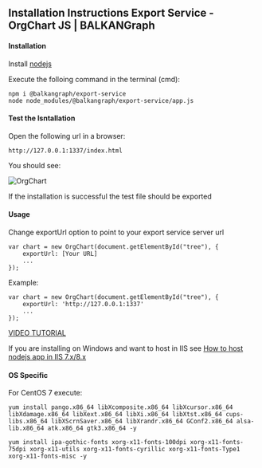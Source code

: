 ## Installation Instructions Export Service - OrgChart JS | BALKANGraph


#### Installation


Install [nodejs](https://nodejs.org/en/download/)

Execute the folloing command in the terminal (cmd):
```
npm i @balkangraph/export-service
node node_modules/@balkangraph/export-service/app.js
```

#### Test the Isntallation 

Open the following url in a browser:

```
http://127.0.0.1:1337/index.html
```

You should see:

![OrgChart](https://balkangraph.com/content/img/test-export.png)

If the installation is successful the test file should be exported

#### Usage

Change exportUrl option to point to your export service server url
```
var chart = new OrgChart(document.getElementById("tree"), {
    exportUrl: [Your URL]
    ... 
});
```

Example:
```
var chart = new OrgChart(document.getElementById("tree"), {
    exportUrl: 'http://127.0.0.1:1337'
    ... 
});
```

[VIDEO TUTORIAL](https://www.youtube.com/watch?v=0aoycuMtqNc&feature=youtu.be)

If you are installing on Windows and want to host in IIS see [How to host nodejs app in IIS 7.x/8.x](https://github.com/BALKANGraph/export-service/blob/master/IISNODE.md)




#### OS Specific

For CentOS 7 execute:

```
yum install pango.x86_64 libXcomposite.x86_64 libXcursor.x86_64 libXdamage.x86_64 libXext.x86_64 libXi.x86_64 libXtst.x86_64 cups-libs.x86_64 libXScrnSaver.x86_64 libXrandr.x86_64 GConf2.x86_64 alsa-lib.x86_64 atk.x86_64 gtk3.x86_64 -y

yum install ipa-gothic-fonts xorg-x11-fonts-100dpi xorg-x11-fonts-75dpi xorg-x11-utils xorg-x11-fonts-cyrillic xorg-x11-fonts-Type1 xorg-x11-fonts-misc -y
```
